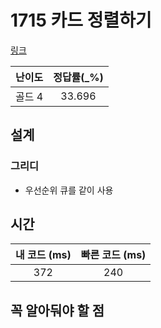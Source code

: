 # 1715 카드 정렬하기

[링크](https://www.acmicpc.net/problem/1715)

| 난이도  | 정답률(\_%) |
|:----:|:--------:|
| 골드 4 |     33.696     |

## 설계

### 그리디
- 우선순위 큐를 같이 사용

## 시간

| 내 코드 (ms) | 빠른 코드 (ms) |
|:---------:|:----------:|
|    372    |    240     |

## 꼭 알아둬야 할 점

